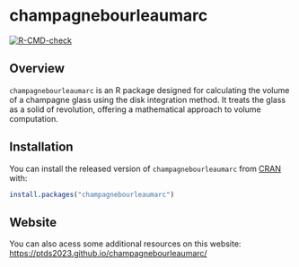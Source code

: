 # champagnebourleaumarc

<!-- badges: start -->
[![R-CMD-check](https://github.com/ptds2023/champagnebourleaumarc/workflows/R-CMD-check/badge.svg)](https://github.com/ptds2023/champagnebourleaumarc/actions)
<!-- badges: end -->

## Overview
`champagnebourleaumarc` is an R package designed for calculating the volume of a champagne glass using the disk integration method. It treats the glass as a solid of revolution, offering a mathematical approach to volume computation.

## Installation
You can install the released version of `champagnebourleaumarc` from [CRAN](https://CRAN.R-project.org) with:

```r
install.packages("champagnebourleaumarc")
```

## Website 

You can also acess some additional resources on this website: https://ptds2023.github.io/champagnebourleaumarc/
